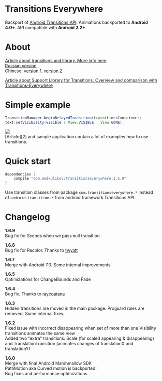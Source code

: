 Transitions Everywhere
============
Backport of [Android Transitions API][1]. Animations backported to <b>Android 4.0+</b>. API compatible with <b>Android 2.2+</b>

About
============
[Article about transitions and library. More info here][2]<br>
[Russian version][3]<br>
Chinese: [version 1][5], [version 2][6]<br>

[Article about Support Library for Transitions. Overview and comparison with Transitions-Everywhere][7]

Simple example
============
```java
TransitionManager.beginDelayedTransition(transitionsContainer);
text.setVisibility(visible ? View.VISIBLE : View.GONE);      
```
<img src="https://habrastorage.org/files/c51/b1e/b26/c51b1eb26fb941698ad5a1368d06603b.gif"/>
<br>[Article][2] and sample application contain a lot of examples how to use transitions.

Quick start
============
```groovy
dependencies {
    compile "com.andkulikov:transitionseverywhere:1.6.9"
}
```
Use transition classes from package `com.transitionseverywhere.*` instead of `android.transition.*` from android framework Transitions API.<br>

Changelog
============
<b>1.6.9</b><br>
Bug fix for Scenes when we pass null transition

<b>1.6.8</b><br>
Bug fix for Recolor. Thanks to [twyatt][8]

<b>1.6.7</b><br>
Merge with Android 7.0. Some internal improvements

<b>1.6.5</b><br>
Optimizations for ChangeBounds and Fade

<b>1.6.4</b><br>
Bug fix. Thanks to [raycoarana][4]

<b>1.6.3</b><br>
Hidden transitions are moved in the main package. Proguard rules are removed. Some internal fixes.

<b>1.6.2</b><br>
Fixed issue with incorrect disappearing when set of more than one Visibility transitions animates the same view
<br>Added two "extra" transitions: Scale (for scaled appearing & disappearing) and TranslationTransition (animates changes of translationX and translationY)

<b>1.6.0</b><br>
Merge with final Android Marshmallow SDK<br>
PathMotion aka Curved motion is backported!<br>
Bug fixes and performance optimizations.

[1]: http://developer.android.com/reference/android/transition/package-summary.html
[2]: https://medium.com/@andkulikov/animate-all-the-things-transitions-in-android-914af5477d50
[3]: http://habrahabr.ru/post/243363/
[4]: https://github.com/raycoarana
[5]: https://yanlu.me/animate-all-the-things-transitions-in-android/
[6]: http://www.jianshu.com/p/98f2ec280945
[7]: https://medium.com/@andkulikov/support-library-for-transitions-overview-and-comparison-c41be713cf8c
[8]: https://github.com/twyatt
